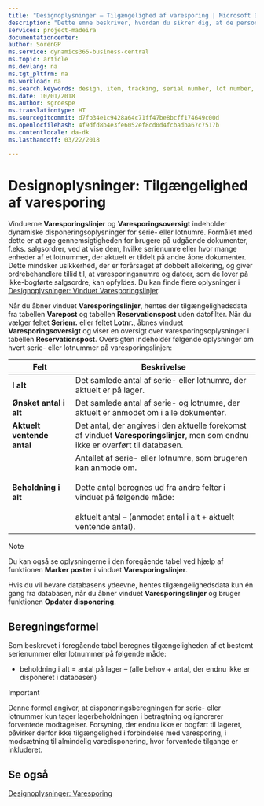 ```yaml
---
title: "Designoplysninger – Tilgængelighed af varesporing | Microsoft Docs"
description: "Dette emne beskriver, hvordan du sikrer dig, at de personer, der behandler ordrer, kan stole på tilgængeligheden af serie- eller lotnumre."
services: project-madeira
documentationcenter: 
author: SorenGP
ms.service: dynamics365-business-central
ms.topic: article
ms.devlang: na
ms.tgt_pltfrm: na
ms.workload: na
ms.search.keywords: design, item, tracking, serial number, lot number, outbound documents
ms.date: 10/01/2018
ms.author: sgroespe
ms.translationtype: HT
ms.sourcegitcommit: d7fb34e1c9428a64c71ff47be8bcff174649c00d
ms.openlocfilehash: 4f9dfd8b4e3fe6052ef8cd0d4fcbadba67c7517b
ms.contentlocale: da-dk
ms.lasthandoff: 03/22/2018

---
```

# <a name="design-details-item-tracking-availability"></a>Designoplysninger: Tilgængelighed af varesporing
Vinduerne **Varesporingslinjer** og **Varesporingsoversigt** indeholder dynamiske disponeringsoplysninger for serie- eller lotnumre. Formålet med dette er at øge gennemsigtigheden for brugere på udgående dokumenter, f.eks. salgsordrer, ved at vise dem, hvilke serienumre eller hvor mange enheder af et lotnummer, der aktuelt er tildelt på andre åbne dokumenter. Dette mindsker usikkerhed, der er forårsaget af dobbelt allokering, og giver ordrebehandlere tillid til, at varesporingsnumre og datoer, som de lover på ikke-bogførte salgsordre, kan opfyldes. Du kan finde flere oplysninger i [Designoplysninger: Vinduet Varesporingslinjer](design-details-item-tracking-lines-window.md).  
  
Når du åbner vinduet **Varesporingslinjer**, hentes der tilgængelighedsdata fra tabellen **Varepost** og tabellen **Reservationspost** uden datofilter. Når du vælger feltet **Serienr.** eller feltet **Lotnr.**, åbnes vinduet **Varesporingsoversigt** og viser en oversigt over varesporingsoplysninger i tabellen **Reservationspost**. Oversigten indeholder følgende oplysninger om hvert serie- eller lotnummer på varesporingslinjen:  
  
|Felt|Beskrivelse|  
|---------------------------------|---------------------------------------|  
|**I alt**|Det samlede antal af serie- eller lotnumre, der aktuelt er på lager.|  
|**Ønsket antal i alt**|Det samlede antal af serie- og lotnumre, der aktuelt er anmodet om i alle dokumenter.|  
|**Aktuelt ventende antal**|Det antal, der angives i den aktuelle forekomst af vinduet **Varesporingslinjer**, men som endnu ikke er overført til databasen.|  
|**Beholdning i alt**|Antallet af serie- eller lotnumre, som brugeren kan anmode om.<br /><br /> Dette antal beregnes ud fra andre felter i vinduet på følgende måde:<br /><br /> aktuelt antal – (anmodet antal i alt + aktuelt ventende antal).|  
  
> [!NOTE]  
>  Du kan også se oplysningerne i den foregående tabel ved hjælp af funktionen **Marker poster** i vinduet **Varesporingslinjer**.  
  
Hvis du vil bevare databasens ydeevne, hentes tilgængelighedsdata kun én gang fra databasen, når du åbner vinduet **Varesporingslinjer** og bruger funktionen **Opdater disponering**.  
  
## <a name="calculation-formula"></a>Beregningsformel  
Som beskrevet i foregående tabel beregnes tilgængeligheden af et bestemt serienummer eller lotnummer på følgende måde:  
  
* beholdning i alt = antal på lager – (alle behov + antal, der endnu ikke er disponeret i databasen)  
  
> [!IMPORTANT]  
>  Denne formel angiver, at disponeringsberegningen for serie- eller lotnummer kun tager lagerbeholdningen i betragtning og ignorerer forventede modtagelser. Forsyning, der endnu ikke er bogført til lageret, påvirker derfor ikke tilgængelighed i forbindelse med varesporing, i modsætning til almindelig varedisponering, hvor forventede tilgange er inkluderet.  
  
## <a name="see-also"></a>Se også  
[Designoplysninger: Varesporing](design-details-item-tracking.md)
